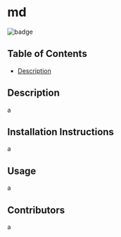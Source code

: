 # md
![badge](https://img.shields.io/badge/License-MIT)
## Table of Contents 
* [Description](#description)
## Description
a
## Installation Instructions
a
## Usage 
a
## Contributors 
a

